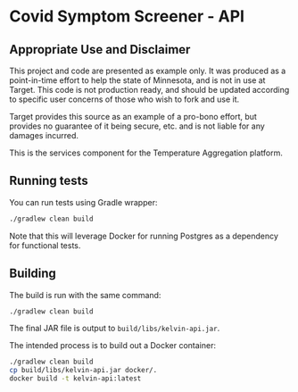 # Covid Symptom Screener - API

## Appropriate Use and Disclaimer

This project and code are presented as example only. It was produced as a point-in-time effort to help the state of Minnesota, and is not in use at Target. This code is not production ready, and should be updated according to specific user concerns of those who wish to fork and use it.

Target provides this source as an example of a pro-bono effort, but provides no guarantee of it being secure, etc. and is not liable for any damages incurred.

This is the services component for the Temperature Aggregation platform.

## Running tests

You can run tests using Gradle wrapper:

```bash
./gradlew clean build
```

Note that this will leverage Docker for running Postgres as a dependency for functional tests.

## Building

The build is run with the same command:
```bash
./gradlew clean build
```

The final JAR file is output to `build/libs/kelvin-api.jar`.

The intended process is to build out a Docker container:
```bash
./gradlew clean build
cp build/libs/kelvin-api.jar docker/.
docker build -t kelvin-api:latest
```
